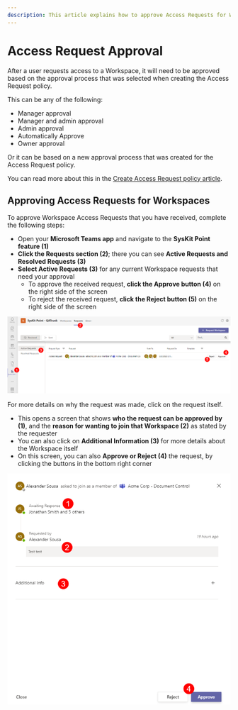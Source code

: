 ```yaml
---
description: This article explains how to approve Access Requests for Workspaces in SysKit Point. 
---
```


#  Access Request Approval

After a user requests access to a Workspace, it will need to be approved based on the approval process that was selected when creating the Access Request policy.

This can be any of the following:
 * Manager approval
 * Manager and admin approval
 * Admin approval
 * Automatically Approve
 * Owner approval

Or it can be based on a new approval process that was created for the Access Request policy. 

You can read more about this in the [Create Access Request policy article](../syskit-point-teams-app.md).

## Approving Access Requests for Workspaces

To approve Workspace Access Requests that you have received, complete the following steps:  
 * Open your **Microsoft Teams app** and navigate to the **SysKit Point feature (1)**
 * **Click the Requests section (2)**; there you can see **Active Requests and Resolved Requests (3)**
* **Select Active Requests (3)** for any current Workspace requests that need your approval
  * To approve the received request, **click the Approve button (4)** on the right side of the screen
  * To reject the received request, **click the Reject button (5)** on the right side of the screen

![Approval Process for Workspaces](../../.gitbook/assets/approval-process_first-screen.png)
  
For more details on why the request was made, click on the request itself.
  * This opens a screen that shows **who the request can be approved by (1)**, and the **reason for wanting to join that  Workspace (2)** as stated by the requester
  * You can also click on **Additional Information (3)** for more details about the Workspace itself
  * On this screen, you can also **Approve or Reject (4)** the request, by clicking the buttons in the bottom right corner

  ![Workspaces Approval - More Information](../../.gitbook/assets/approval-process_more-details.png)

